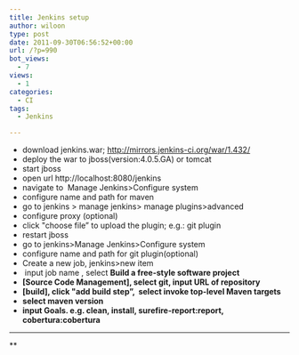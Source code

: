 ```yaml
---
title: Jenkins setup
author: wiloon
type: post
date: 2011-09-30T06:56:52+00:00
url: /?p=990
bot_views:
  - 7
views:
  - 1
categories:
  - CI
tags:
  - Jenkins

---
```

  * download jenkins.war; <http://mirrors.jenkins-ci.org/war/1.432/>
  * deploy the war to jboss(version:4.0.5.GA) or tomcat
  * start jboss
  * open url http://localhost:8080/jenkins
  * navigate to  Manage Jenkins>Configure system
  * configure name and path for maven
  * go to jenkins > manage jenkins> manage plugins>advanced
  * configure proxy (optional)
  * click "choose file&#8221; to upload the plugin; e.g.: git plugin
  * restart jboss
  * go to jenkins>Manage Jenkins>Configure system
  * configure name and path for git plugin(optional)
  * Create a new job, jenkins>new item
  *  input job name , select **Build a free-style software project**
  * **[Source Code Management], select git, input URL of repository**
  * **[build], click "add build step&#8221;,  select invoke top-level Maven targets**
  * **select maven version**
  * **input Goals. e.g. clean, install, surefire-report:report, cobertura:cobertura**
  * **
  
** 








